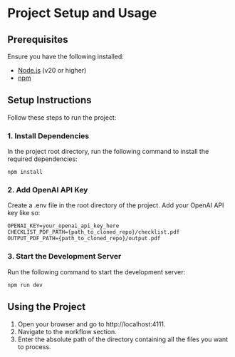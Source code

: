 # Project Setup and Usage

## Prerequisites

Ensure you have the following installed:
- [Node.js](https://nodejs.org/) (v20 or higher)
- [npm](https://www.npmjs.com/)

## Setup Instructions

Follow these steps to run the project:

### 1. Install Dependencies

In the project root directory, run the following command to install the required dependencies:

```
npm install
```

### 2. Add OpenAI API Key
Create a .env file in the root directory of the project. Add your OpenAI API key like so:

```
OPENAI_KEY=your_openai_api_key_here
CHECKLIST_PDF_PATH={path_to_cloned_repo}/checklist.pdf
OUTPUT_PDF_PATH={path_to_cloned_repo}/output.pdf
```

### 3. Start the Development Server
Run the following command to start the development server:
```
npm run dev
```

## Using the Project
1. Open your browser and go to http://localhost:4111.
2. Navigate to the workflow section.
3. Enter the absolute path of the directory containing all the files you want to process.


